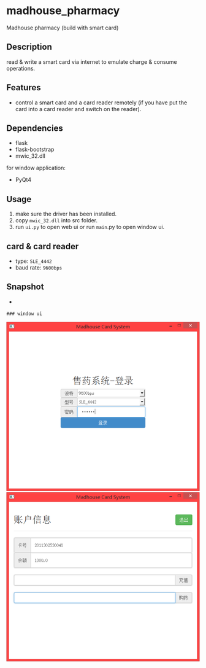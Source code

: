 ﻿# madhouse_pharmacy

Madhouse pharmacy (build with smart card)

## Description

read & write a smart card via internet to emulate charge & consume operations.

## Features

* control a smart card and a card reader remotely (if you have put the card into a card reader and switch on the reader).

## Dependencies

*   flask
*   flask-bootstrap
*   mwic_32.dll

for window application:

*   PyQt4

## Usage

1.   make sure the driver has been installed.
2.   copy `mwic_32.dll` into src folder.
3.   run `ui.py` to open web ui or run `main`.py to open window ui. 


## card & card reader

*   type: `SLE_4442`
*   baud rate: `9600bps`

## Snapshot

*   

    ### window ui
    
![img1](./sample/img1.png)
![img2](./sample/img2.png)

